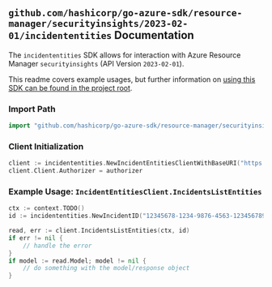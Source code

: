 
## `github.com/hashicorp/go-azure-sdk/resource-manager/securityinsights/2023-02-01/incidententities` Documentation

The `incidententities` SDK allows for interaction with Azure Resource Manager `securityinsights` (API Version `2023-02-01`).

This readme covers example usages, but further information on [using this SDK can be found in the project root](https://github.com/hashicorp/go-azure-sdk/tree/main/docs).

### Import Path

```go
import "github.com/hashicorp/go-azure-sdk/resource-manager/securityinsights/2023-02-01/incidententities"
```


### Client Initialization

```go
client := incidententities.NewIncidentEntitiesClientWithBaseURI("https://management.azure.com")
client.Client.Authorizer = authorizer
```


### Example Usage: `IncidentEntitiesClient.IncidentsListEntities`

```go
ctx := context.TODO()
id := incidententities.NewIncidentID("12345678-1234-9876-4563-123456789012", "example-resource-group", "workspaceName", "incidentId")

read, err := client.IncidentsListEntities(ctx, id)
if err != nil {
	// handle the error
}
if model := read.Model; model != nil {
	// do something with the model/response object
}
```

